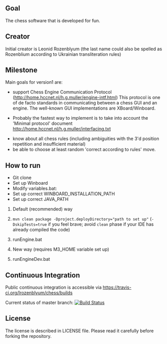 ## Goal
The chess software that is developed for fun.

## Creator
Initial creator is Leonid Rozenblyum
(the last name could also be spelled as Rozenblium according to Ukrainian transliteration rules)

## Milestone
Main goals for version1 are:
* support Chess Engine Communication Protocol (http://home.hccnet.nl/h.g.muller/engine-intf.html)
This protocol is one of de facto standards in communicating between a chess GUI and an engine.
The well-known GUI implementations are XBoard/Winboard.
 + Probably the fastest way to implement is to take into account the 'Minimal protocol'
document http://home.hccnet.nl/h.g.muller/interfacing.txt
* know about all chess rules (including ambiguities with the 3'd position repetition and insufficient material)
* be able to choose at least random 'correct according to rules' move.

## How to run
* Git clone
* Set up Winboard
* Modify variables.bat:
 * Set up correct WINBOARD_INSTALLATION_PATH
 * Set up correct JAVA_PATH
 
1. Default (recommended) way
  1. `mvn clean package -Dproject.deployDirectory="path to set up"`
(`-DskipTests=true` if you feel brave;
avoid `clean` phase if your IDE has already compiled the code)
  2. runEngine.bat

2. New way (requires M3_HOME variable set up)
  1. runEngineDev.bat

## Continuous Integration
Public continuous integration is accessible via 
https://travis-ci.org/lrozenblyum/chess/builds

Current status of master branch: [![Build Status](https://travis-ci.org/lrozenblyum/chess.svg?branch=master)](https://travis-ci.org/lrozenblyum/chess)

## License
The license is described in LICENSE file.
Please read it carefully before forking the repository.
